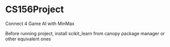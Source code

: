 # CS156Project

Connect 4 Game AI with MinMax

Before running project, install scikit_learn from canopy package manager or other equivalent ones
